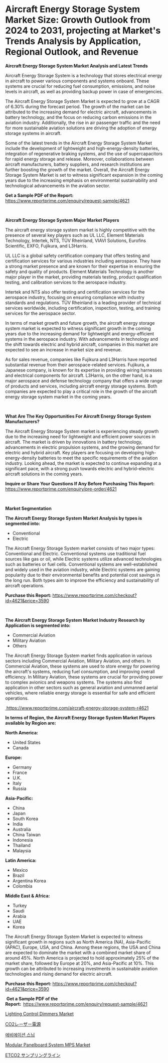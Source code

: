 <p><h1>Aircraft Energy Storage System Market Size: Growth Outlook from 2024 to 2031, projecting at Market's Trends Analysis by Application, Regional Outlook, and Revenue</h1></p><p><strong>Aircraft Energy Storage System Market Analysis and Latest Trends</strong></p>
<p><p>Aircraft Energy Storage System is a technology that stores electrical energy in aircraft to power various components and systems onboard. These systems are crucial for reducing fuel consumption, emissions, and noise levels in aircraft, as well as providing backup power in case of emergencies.</p><p>The Aircraft Energy Storage System Market is expected to grow at a CAGR of 6.30% during the forecast period. The growth of the market can be attributed to the increasing demand for electric aircraft, advancements in battery technology, and the focus on reducing carbon emissions in the aviation industry. Additionally, the rise in air passenger traffic and the need for more sustainable aviation solutions are driving the adoption of energy storage systems in aircraft.</p><p>Some of the latest trends in the Aircraft Energy Storage System Market include the development of lightweight and high-energy-density batteries, integration of regenerative braking systems, and the use of supercapacitors for rapid energy storage and release. Moreover, collaborations between aircraft manufacturers, battery suppliers, and research institutions are further boosting the growth of the market. Overall, the Aircraft Energy Storage System Market is set to witness significant expansion in the coming years due to the increasing emphasis on environmental sustainability and technological advancements in the aviation sector.</p></p>
<p><strong>Get a Sample PDF of the Report:&nbsp;</strong> <a href="https://www.reportprime.com/enquiry/request-sample/4621">https://www.reportprime.com/enquiry/request-sample/4621</a></p>
<p>&nbsp;</p>
<p><strong>Aircraft Energy Storage System Major Market Players</strong></p>
<p><p>The aircraft energy storage system market is highly competitive with the presence of several key players such as UL LLC, Element Materials Technology, Intertek, NTS, TÜV Rheinland, VIAVI Solutions, Eurofins Scientific, EXFO, Fujikura, and L3Harris.</p><p>UL LLC is a global safety certification company that offers testing and certification services for various industries including aerospace. They have a strong market presence and are known for their expertise in ensuring the safety and quality of products. Element Materials Technology is another major player in the market, providing materials testing, product qualification testing, and calibration services to the aerospace industry.</p><p>Intertek and NTS also offer testing and certification services for the aerospace industry, focusing on ensuring compliance with industry standards and regulations. TÜV Rheinland is a leading provider of technical services worldwide, including certification, inspection, testing, and training services for the aerospace sector.</p><p>In terms of market growth and future growth, the aircraft energy storage system market is expected to witness significant growth in the coming years due to the increasing demand for lightweight and energy-efficient systems in the aerospace industry. With advancements in technology and the shift towards electric and hybrid aircraft, companies in this market are expected to see an increase in market size and revenue.</p><p>As for sales revenue, companies like Fujikura and L3Harris have reported substantial revenue from their aerospace-related services. Fujikura, a Japanese company, is known for its expertise in providing wiring harnesses and electrical components for aircraft. L3Harris, on the other hand, is a major aerospace and defense technology company that offers a wide range of products and services, including aircraft energy storage systems. Both companies are expected to play a critical role in the growth of the aircraft energy storage system market in the coming years.</p></p>
<p>&nbsp;</p>
<p><strong>What Are The Key Opportunities For Aircraft Energy Storage System Manufacturers?</strong></p>
<p><p>The Aircraft Energy Storage System market is experiencing steady growth due to the increasing need for lightweight and efficient power sources in aircraft. The market is driven by innovations in battery technology, advancements in electric propulsion systems, and the growing demand for electric and hybrid aircraft. Key players are focusing on developing high-energy-density batteries to meet the specific requirements of the aviation industry. Looking ahead, the market is expected to continue expanding at a significant pace, with a strong push towards electric and hybrid-electric aircraft solutions in the coming years.</p></p>
<p><strong>Inquire or Share Your Questions If Any Before Purchasing This Report:</strong> <a href="https://www.reportprime.com/enquiry/pre-order/4621">https://www.reportprime.com/enquiry/pre-order/4621</a></p>
<p>&nbsp;</p>
<p><strong>Market Segmentation</strong></p>
<p><strong>The Aircraft Energy Storage System Market Analysis by types is segmented into:</strong></p>
<p><ul><li>Conventional</li><li>Electric</li></ul></p>
<p><p>The Aircraft Energy Storage System market consists of two major types: Conventional and Electric. Conventional systems use traditional fuel sources like gas or oil, while Electric systems utilize advanced technologies such as batteries or fuel cells. Conventional systems are well-established and widely used in the aviation industry, while Electric systems are gaining popularity due to their environmental benefits and potential cost savings in the long run. Both types aim to improve the efficiency and sustainability of aircraft operations.</p></p>
<p><strong>Purchase this Report:&nbsp;</strong><a href="https://www.reportprime.com/checkout?id=4621&price=3590">https://www.reportprime.com/checkout?id=4621&price=3590</a></p>
<p>&nbsp;</p>
<p><strong>The Aircraft Energy Storage System Market Industry Research by Application is segmented into:</strong></p>
<p><ul><li>Commercial Aviation</li><li>Military Aviation</li><li>Others</li></ul></p>
<p><p>The Aircraft Energy Storage System market finds application in various sectors including Commercial Aviation, Military Aviation, and others. In Commercial Aviation, these systems are used to store energy for powering the aircraft's systems, reducing fuel consumption, and improving overall efficiency. In Military Aviation, these systems are crucial for providing power to complex avionics and weapons systems. The systems also find application in other sectors such as general aviation and unmanned aerial vehicles, where reliable energy storage is essential for safe and efficient operations.</p></p>
<p><a href="https://www.reportprime.com/aircraft-energy-storage-system-r4621">&nbsp;https://www.reportprime.com/aircraft-energy-storage-system-r4621</a></p>
<p><strong>In terms of Region, the Aircraft Energy Storage System Market Players available by Region are:</strong></p>
<p>
    <p> <strong> North America: </strong>
        <ul>
            <li>United States</li>
            <li>Canada</li>
        </ul>
        </p> 
    <p> <strong> Europe: </strong>
        <ul>
            <li>Germany</li>
            <li>France</li>
            <li>U.K.</li>
            <li>Italy</li>
            <li>Russia</li>
        </ul>
        </p> 
    <p> <strong> Asia-Pacific: </strong>
        <ul>
            <li>China</li>
            <li>Japan</li>
            <li>South Korea</li>
            <li>India</li>
            <li>Australia</li>
            <li>China Taiwan</li>
            <li>Indonesia</li>
            <li>Thailand</li>
            <li>Malaysia</li>
        </ul>
        </p> 
    <p> <strong> Latin America: </strong>
        <ul>
            <li>Mexico</li>
            <li>Brazil</li>
            <li>Argentina Korea</li>
            <li>Colombia</li>
        </ul>
        </p> 
    <p> <strong> Middle East & Africa: </strong>
        <ul>
            <li>Turkey</li>
            <li>Saudi</li>
            <li>Arabia</li>
            <li>UAE</li>
            <li>Korea</li>
        </ul>
    </p>
    </p>
<p><p>The Aircraft Energy Storage System Market is expected to witness significant growth in regions such as North America (NA), Asia-Pacific (APAC), Europe, USA, and China. Among these regions, the USA and China are expected to dominate the market with a combined market share of around 45%. North America is projected to hold approximately 25% of the market share, followed by Europe at 20%, and Asia-Pacific at 10%. This growth can be attributed to increasing investments in sustainable aviation technologies and rising demand for electric aircraft.</p></p>
<p><strong>Purchase this Report: </strong><a href="https://www.reportprime.com/checkout?id=4621&price=3590">https://www.reportprime.com/checkout?id=4621&price=3590</a></p>
<p>&nbsp;<strong>Get a Sample PDF of the Report:&nbsp;&nbsp;</strong><a href="https://www.reportprime.com/enquiry/request-sample/4621">https://www.reportprime.com/enquiry/request-sample/4621</a></p>
<p><strong></strong></p>
<p><p><a href="https://github.com/susanjprice2023/Market-Research-Report-List-1/blob/main/lighting-control-dimmers-market.md">Lighting Control Dimmers Market</a></p><p><a href="https://medium.com/@abdielkilback/2024%E5%B9%B4%E3%81%8B%E3%82%892031%E5%B9%B4%E3%81%BE%E3%81%A7%E3%81%AEco2%E3%83%AC%E3%83%BC%E3%82%B6%E9%9B%BB%E6%BA%90%E5%B8%82%E5%A0%B4%E3%81%AE%E3%82%B7%E3%82%A7%E3%82%A2%E9%80%B2%E5%8C%96%E3%81%A8%E5%B8%82%E5%A0%B4%E6%88%90%E9%95%B7%E3%83%88%E3%83%AC%E3%83%B3%E3%83%89-127c98144607">CO2レーザー電源</a></p><p><a href="https://github.com/durgin521/Market-Research-Report-List-1/blob/main/761081870114.md">에비에이션 스닙</a></p><p><a href="https://github.com/RosemarieLeffler2023/Market-Research-Report-List-1/blob/main/modular-panelboard-system-mps-market.md">Modular Panelboard System MPS Market</a></p><p><a href="https://github.com/NovaStamm2023/Market-Research-Report-List-1/blob/main/697264873672.md">ETCO2 サンプリングライン</a></p></p>